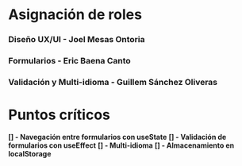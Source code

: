 # Asignación de roles

### Diseño UX/UI - Joel Mesas Ontoria

### Formularios - Eric Baena Canto

### Validación y Multi-idioma - Guillem Sánchez Oliveras

# Puntos críticos

**[] - Navegación entre formularios con useState**
**[] - Validación de formularios con useEffect**
**[] - Multi-idioma**
**[] - Almacenamiento en localStorage**
